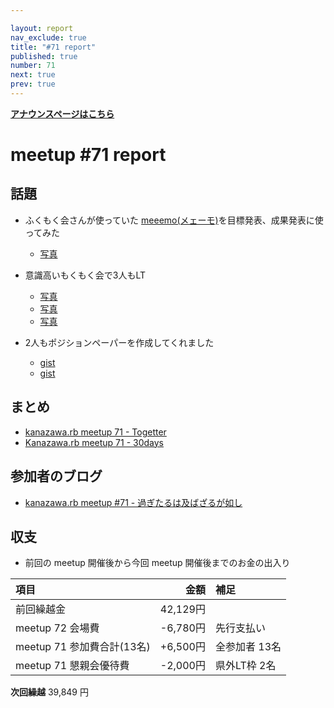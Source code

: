 ```yaml
---

layout: report
nav_exclude: true
title: "#71 report"
published: true
number: 71
next: true
prev: true
---
```


<div style="text-align: left;"><a href="/71/"><strong>アナウンスページはこちら</strong></a></div>

# meetup #71 report

## 話題

* ふくもく会さんが使っていた [meeemo(メェーモ)](https://meeemo.space/)を目標発表、成果発表に使ってみた
  + [写真](http://30d.jp/kzrb/61/photo/33)

* 意識高いもくもく会で3人もLT
  + [写真](http://30d.jp/kzrb/61/photo/15)
  + [写真](http://30d.jp/kzrb/61/photo/12)
  + [写真](http://30d.jp/kzrb/61/photo/11)

* 2人もポジションペーパーを作成してくれました
  + [gist](https://gist.github.com/watari3/d30fb3a8189d8e8d033c58b6fc711e96)
  + [gist](https://gist.github.com/kunitoo/01c0960afe7031bf80a90e6473fa004a)

## まとめ

* [kanazawa.rb meetup 71 - Togetter](https://togetter.com/li/1249675)
* [Kanazawa.rb meetup 71 - 30days](http://30d.jp/kzrb/61)

## 参加者のブログ

* [kanazawa\.rb meetup \#71 \- 過ぎたるは及ばざるが如し](http://cotton-desu.hatenablog.com/entry/2018/07/23/222915)

## 収支

* 前回の meetup 開催後から今回 meetup 開催後までのお金の出入り

|項目                           |金額         |補足                                               |
|:------------------------------|------------:|:--------------------------------------------------|
| 前回繰越金                    |    42,129円 |                                                   |
| meetup 72 会場費              |    -6,780円 | 先行支払い                                        |
| meetup 71 参加費合計(13名)    |   +6,500円 | 全参加者 13名                                       |
| meetup 71 懇親会優待費        |    -2,000円 | 県外LT枠 2名                                      |

**次回繰越**  39,849 円

